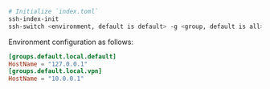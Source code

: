 ```bash
# Initialize `index.toml`
ssh-index-init
ssh-switch <environment, default is default> -g <group, default is all>
```

Environment configuration as follows:

```toml
[groups.default.local.default]
HostName = "127.0.0.1"
[groups.default.local.vpn]
HostName = "10.0.0.1"
```
